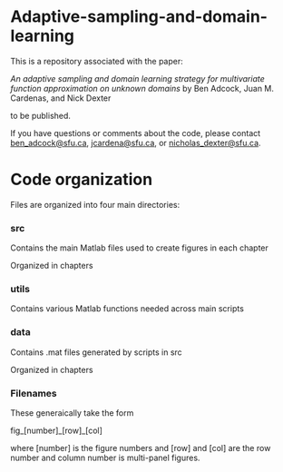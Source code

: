 # Adaptive-sampling-and-domain-learning
This is a repository associated with the paper:

_An adaptive sampling and domain learning strategy for multivariate function approximation on unknown domains_ by Ben Adcock, Juan M. Cardenas, and Nick Dexter

to be published.

If you have questions or comments about the code, please contact [ben_adcock@sfu.ca](mailto:ben_adcock@sfu.ca?subject=[GitHub]%20Source%20Han%20Sans), [jcardena@sfu.ca](mailto:jcardena@sfu.ca?subject=[GitHub]%20Source%20Han%20Sans), or [nicholas_dexter@sfu.ca](mailto:nicholas_dexter@sfu.ca?subject=[GitHub]%20Source%20Han%20Sans).

# Code organization 
Files are organized into four main directories:

### src 
Contains the main Matlab files used to create figures in each chapter

Organized in chapters

### utils 
Contains various Matlab functions needed across main scripts

### data 
Contains .mat files generated by scripts in src

Organized in chapters

### Filenames

These generaically take the form 

fig_[number]\_[row]_[col]

where [number] is the figure numbers and [row] and [col] are the row number and column number is multi-panel figures.
